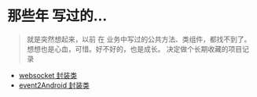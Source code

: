 # 那些年 写过的...

> 就是突然想起来，以前 在 业务中写过的公共方法、类组件，都找不到了。想想也是心血，可惜。好不好的，也是成长。
> 决定做个长期收藏的项目记录

- [websocket 封装类](./function/webSocket)
- [event2Android 封装类](./function/event2Android)
